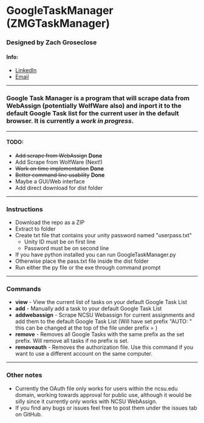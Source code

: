 # GoogleTaskManager (ZMGTaskManager)
### Designed by Zach Groseclose
#### Info:
+ [LinkedIn](https://www.linkedin.com/in/zachary-groseclose-0b6317167 "Zach's LinkedIn Profile")
+ [Email](mailto:zmgrosec@ncsu.edu "Zach's Email")
------------------------------------------

### Google Task Manager is a program that will scrape data from WebAssign (potentially WolfWare also) and inport it to the default Google Task list for the current user in the default browser. It is currently a *work in progress*.

------------------------------------------

#### TODO:
+ ~~Add scrape from WebAssign~~ **Done**
+ Add Scrape from WolfWare (Next!)
+ ~~Work on time implementation~~ **Done**
+ ~~Better command line usability~~ **Done**
+ Maybe a GUI/Web interface
+ Add direct download for dist folder

-----------------------------------------

### Instructions

+ Download the repo as a ZIP
+ Extract to folder
+ Create txt file that contains your unity password named "userpass.txt"
  - Unity ID must be on first line
  - Password must be on second line
+ If you have python installed you can run GoogleTaskManager.py
+ Otherwise place the pass.txt file inside the dist folder
+ Run either the py file or the exe through command prompt

-----------------------------------------

### Commands

+ **view** - View the current list of tasks on your default Google Task List
+ **add** - Manually add a task to your default Google Task List
+ **addwebassign** - Scrape NCSU Webassign for current assignments and add them to the default Google Task List (Will have set prefix "AUTO: " this can be changed at the top of the file under prefix = )
+ **remove** - Removes all Google Tasks with the same prefix as the set prefix. Will remove all tasks if no prefix is set.
+ **removeauth** - Removes the authorization file. Use this command if you want to use a different account on the same computer.

------------------------------------------

### Other notes

+ Currently the OAuth file only works for users within the ncsu.edu domain, working towards approval for public use, although it would be silly since it currently only works with NCSU WebAssign.
+ If you find any bugs or issues feel free to post them under the issues tab on GitHub.
